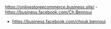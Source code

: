 https://onlinestoreecommerce.business.site/ -
https://business.facebook.com/Ch.Bennoui
- https://business.facebook.com/chouk.bennoui

